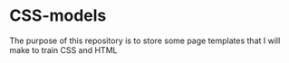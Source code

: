 # CSS-models
The purpose of this repository is to store some page templates that I will make to train CSS and HTML
